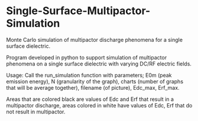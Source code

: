# Single-Surface-Multipactor-Simulation
Monte Carlo simulation of multipactor discharge phenomena for a single surface dielectric.

Program developed in python to support simulation of multipactor phenomena on a single surface dielectric with varying DC/RF electric fields.

Usage:
Call the run_simulation function with parameters; E0m (peak emission energy), N (granularity of the graph), charts (number of graphs that will 
be average together), filename (of picture), Edc_max, Erf_max.

Areas that are colored black are values of Edc and Erf that result in a multipactor discharge, areas colored in white have values of Edc, Erf
that do not result in multipactor.
